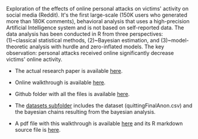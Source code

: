 
Exploration of the effects of online personal attacks on victims' activity on social media (Reddit). It's the first large-scale (150K users who generated more than 180K comments), behavioral analysis that uses a high-precision Artificial Intelligence system and is not based on self-reported data.
The data analysis has been conducted in R from three perspectives: (1)~classical statistical methods, (2)~Bayesian estimation, and (3)~model-theoretic analysis with hurdle and zero-inflated models. The key observation: personal attacks received online significantly decrease victims' online activity.

- The actual research paper is available [here](https://www.sciencedirect.com/science/article/abs/pii/S0747563221002958).

- Online walkthrough is available [here](https://rfl-urbaniak.github.io/redditAttacks/).

- Github folder with all the files is available [here](https://github.com/rfl-urbaniak/redditAttacks).

- The [datasets subfolder](https://github.com/rfl-urbaniak/redditAttacks/tree/main/datasets) includes the dataset (quittingFinalAnon.csv) and the bayesian chains resulting from the bayesian analysis.

- A pdf file with this walkthrough is available [here](https://rfl-urbaniak.github.io/redditAttacks/analysisWalkthrough/redditAnalysisWalkthrough.pdf) and its R markdown source file is [here](https://rfl-urbaniak.github.io/redditAttacks/analysisWalkthrough/redditAnalysisWalkthrough.Rmd).
